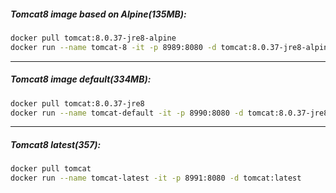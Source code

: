 ##### Tomcat8 image based on Alpine(135MB):

```bash
docker pull tomcat:8.0.37-jre8-alpine
docker run --name tomcat-8 -it -p 8989:8080 -d tomcat:8.0.37-jre8-alpine
```

___

##### Tomcat8 image default(334MB):

```bash
docker pull tomcat:8.0.37-jre8
docker run --name tomcat-default -it -p 8990:8080 -d tomcat:8.0.37-jre8
```

___

##### Tomcat8 latest(357):

```bash
docker pull tomcat
docker run --name tomcat-latest -it -p 8991:8080 -d tomcat:latest
```
